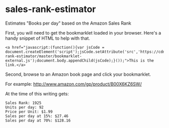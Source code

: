 # sales-rank-estimator
Estimates "Books per day" based on the Amazon Sales Rank


First, you will need to get the bookmarklet loaded in your browser.  Here's a handy snippet of HTML to help with that.
```
<a href="javascript:(function(){var jsCode = document.createElement('script');jsCode.setAttribute('src','https://cdn.rawgit.com/m3mnoch/sales-rank-estimator/master/bookmarklet-external.js');document.body.appendChild(jsCode);}());">This is the link.</a>
```

Second, browse to an Amazon book page and click your bookmarklet.

For example:
http://www.amazon.com/gp/product/B00X6KZ6SW/

At the time of this writing gets:
```
Sales Rank: 1925
Units per day: 92
Price per Unit: $1.99
Sales per day at 15%: $27.46
Sales per day at 70%: $128.16
```
